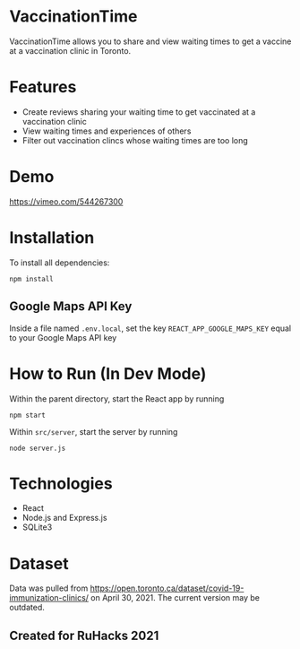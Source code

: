 # VaccinationTime

VaccinationTime allows you to share and view waiting times to get a vaccine at a vaccination clinic in Toronto.

# Features

* Create reviews sharing your waiting time to get vaccinated at a vaccination clinic
* View waiting times and experiences of others
* Filter out vaccination clincs whose waiting times are too long

# Demo

https://vimeo.com/544267300

# Installation

To install all dependencies:

`npm install`

## Google Maps API Key

Inside a file named `.env.local`, set the key `REACT_APP_GOOGLE_MAPS_KEY` equal to your Google Maps API key

# How to Run (In Dev Mode)

Within the parent directory, start the React app by running

`npm start`

Within `src/server`, start the server by running

`node server.js`

# Technologies

* React
* Node.js and Express.js
* SQLite3

# Dataset

Data was pulled from https://open.toronto.ca/dataset/covid-19-immunization-clinics/ on April 30, 2021. The current version may be outdated.

## Created for RuHacks 2021
